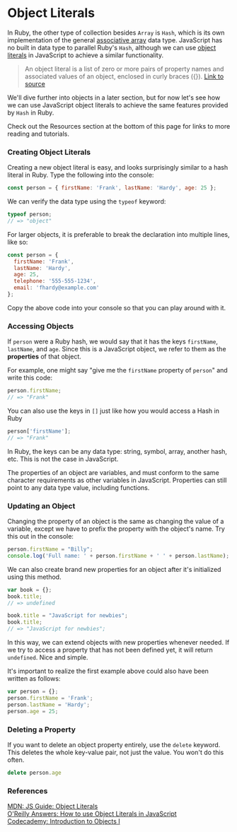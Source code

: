 # Object Literals

In Ruby, the other type of collection besides `Array` is `Hash`, which is its own implementation of the general [associative array](http://en.wikipedia.org/wiki/Associative_array) data type. JavaScript has no built in data type to parallel Ruby's `Hash`, although we can use [object literals](https://developer.mozilla.org/en/JavaScript/Guide/Values,_Variables,_and_Literals#Object_literals) in JavaScript to achieve a similar functionality.

>An object literal is a list of zero or more pairs of property names and associated values of an object, enclosed in curly braces ({}). [Link to source](https://developer.mozilla.org/en/JavaScript/Guide/Values,_Variables,_and_Literals#Object_literals)

We'll dive further into objects in a later section, but for now let's see how we can use JavaScript object literals to achieve the same features provided by `Hash` in Ruby.

Check out the Resources section at the bottom of this page for links to more reading and tutorials.

### Creating Object Literals

Creating a new object literal is easy, and looks surprisingly similar to a hash literal in Ruby.  Type the following into the console:

```javascript
const person = { firstName: 'Frank', lastName: 'Hardy', age: 25 };
```

We can verify the data type using the `typeof` keyword:

```javascript
typeof person;
// => "object"
```

For larger objects, it is preferable to break the declaration into multiple lines, like so:

```javascript
const person = {
  firstName: 'Frank',
  lastName: 'Hardy',
  age: 25,
  telephone: '555-555-1234',
  email: 'fhardy@example.com'
};
```

Copy the above code into your console so that you can play around with it.

### Accessing Objects

If `person` were a Ruby hash, we would say that it has the keys `firstName`, `lastName`, and `age`. Since this is a JavaScript object, we refer to them as the **properties** of that object.

For example, one might say "give me the `firstName` property of `person`" and write this code:

```javascript
person.firstName;
// => "Frank"
```

You can also use the keys in `[]` just like how you would access a Hash in Ruby

```javascript
person['firstName'];
// => "Frank"
```

In Ruby, the keys can be any data type: string, symbol, array, another hash, etc. This is not the case in JavaScript.

The properties of an object are variables, and must conform to the same character requirements as other variables in JavaScript. Properties can still point to any data type value, including functions.

### Updating an Object

Changing the property of an object is the same as changing the value of a variable, except we have to prefix the property with the object's name. Try this out in the console:

```javascript
person.firstName = "Billy";
console.log('Full name: ' + person.firstName + ' ' + person.lastName);
```

We can also create brand new properties for an object after it's initialized using this method.

```javascript
var book = {};
book.title;
// => undefined

book.title = "JavaScript for newbies";
book.title;
// => "JavaScript for newbies";
```

In this way, we can extend objects with new properties whenever needed.  If we try to access a property that has not been defined yet, it will return `undefined`.  Nice and simple.

It's important to realize the first example above could also have been written as follows:

```javascript
var person = {};
person.firstName = 'Frank';
person.lastName = 'Hardy';
person.age = 25;
```

### Deleting a Property

If you want to delete an object property entirely, use the `delete` keyword. This deletes the whole key-value pair, not just the value. You won't do this often.

```javascript
delete person.age
```

### References

[MDN: JS Guide: Object Literals](https://developer.mozilla.org/en/JavaScript/Guide/Values,_Variables,_and_Literals#Object_literals)<br>
[O'Reilly Answers: How to use Object Literals in JavaScript](http://answers.oreilly.com/topic/2138-how-to-use-object-literals-in-javascript/)<br>
[Codecademy: Introduction to Objects I](http://www.codecademy.com/courses/spencer-sandbox)
